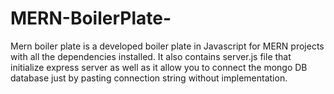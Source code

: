 # MERN-BoilerPlate-
Mern boiler plate is a developed boiler plate in Javascript for MERN projects with all the dependencies installed. It also contains server.js file that initialize express server as well as it allow you to connect the mongo DB database just by pasting connection string without implementation. 
